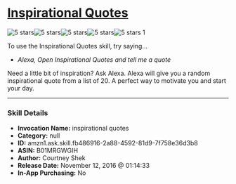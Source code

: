 # [Inspirational Quotes](http://alexa.amazon.com/#skills/amzn1.ask.skill.fb486916-2a88-4592-81d9-7f758e36d3b8)
![5 stars](../../images/ic_star_black_18dp_1x.png)![5 stars](../../images/ic_star_black_18dp_1x.png)![5 stars](../../images/ic_star_black_18dp_1x.png)![5 stars](../../images/ic_star_black_18dp_1x.png)![5 stars](../../images/ic_star_black_18dp_1x.png) 1

To use the Inspirational Quotes skill, try saying...

* *Alexa, Open Inspirational Quotes and tell me a quote*

Need a little bit of inspiration? Ask Alexa.
Alexa will give you a random inspirational quote from a list of 20. A perfect way to motivate you and start your day.

***

### Skill Details

* **Invocation Name:** inspirational quotes
* **Category:** null
* **ID:** amzn1.ask.skill.fb486916-2a88-4592-81d9-7f758e36d3b8
* **ASIN:** B01MRGWGIH
* **Author:** Courtney Shek
* **Release Date:** November 12, 2016 @ 01:14:33
* **In-App Purchasing:** No
